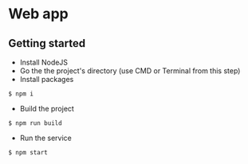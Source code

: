 # Web app

## Getting started

-   Install NodeJS
-   Go the the project's directory (use CMD or Terminal from this step)
-   Install packages
```
$ npm i
```
-   Build the project
```
$ npm run build
```
-   Run the service
```
$ npm start
```
